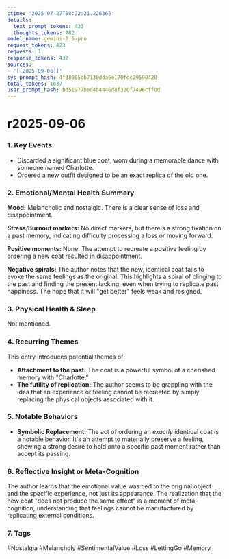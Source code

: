 ```yaml
---
ctime: '2025-07-27T08:22:21.226365'
details:
  text_prompt_tokens: 423
  thoughts_tokens: 782
model_name: gemini-2.5-pro
request_tokens: 423
requests: 1
response_tokens: 432
sources:
- '[[2025-09-06]]'
sys_prompt_hash: 4f38005cb7130dda6e170fdc29590420
total_tokens: 1637
user_prompt_hash: bd51977bed4b4446d8f320f7496cff0d
---
```

# r2025-09-06

### 1. Key Events
- Discarded a significant blue coat, worn during a memorable dance with someone named Charlotte.
- Ordered a new outfit designed to be an exact replica of the old one.

### 2. Emotional/Mental Health Summary
**Mood:** Melancholic and nostalgic. There is a clear sense of loss and disappointment.

**Stress/Burnout markers:** No direct markers, but there's a strong fixation on a past memory, indicating difficulty processing a loss or moving forward.

**Positive moments:** None. The attempt to recreate a positive feeling by ordering a new coat resulted in disappointment.

**Negative spirals:** The author notes that the new, identical coat fails to evoke the same feelings as the original. This highlights a spiral of clinging to the past and finding the present lacking, even when trying to replicate past happiness. The hope that it will "get better" feels weak and resigned.

### 3. Physical Health & Sleep
Not mentioned.

### 4. Recurring Themes
This entry introduces potential themes of:
- **Attachment to the past:** The coat is a powerful symbol of a cherished memory with "Charlotte."
- **The futility of replication:** The author seems to be grappling with the idea that an experience or feeling cannot be recreated by simply replacing the physical objects associated with it.

### 5. Notable Behaviors
- **Symbolic Replacement:** The act of ordering an *exactly* identical coat is a notable behavior. It's an attempt to materially preserve a feeling, showing a strong desire to hold onto a specific past moment rather than accept its passing.

### 6. Reflective Insight or Meta-Cognition
The author learns that the emotional value was tied to the original object and the specific experience, not just its appearance. The realization that the new coat "does not produce the same effect" is a moment of meta-cognition, understanding that feelings cannot be manufactured by replicating external conditions.

### 7. Tags
#Nostalgia #Melancholy #SentimentalValue #Loss #LettingGo #Memory